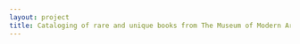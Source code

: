 ```yaml
--- 
layout: project 
title: Cataloging of rare and unique books from The Museum of Modern Art Library's Special Collections, Latin American Collection, and Asian Collection.
---
```



